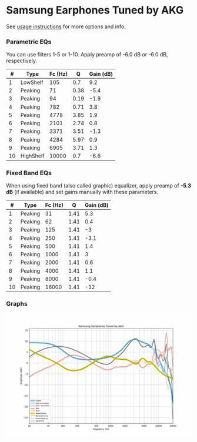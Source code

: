 # Samsung Earphones Tuned by AKG
See [usage instructions](https://github.com/jaakkopasanen/AutoEq#usage) for more options and info.

### Parametric EQs
You can use filters 1-5 or 1-10. Apply preamp of -6.0 dB or -6.0 dB, respectively.

|   # | Type      |   Fc (Hz) |    Q |   Gain (dB) |
|-----|-----------|-----------|------|-------------|
|   1 | LowShelf  |       105 | 0.7  |         9.2 |
|   2 | Peaking   |        71 | 0.38 |        -5.4 |
|   3 | Peaking   |        94 | 0.19 |        -1.9 |
|   4 | Peaking   |       782 | 0.71 |         3.8 |
|   5 | Peaking   |      4778 | 3.85 |         1.9 |
|   6 | Peaking   |      2101 | 2.74 |         0.8 |
|   7 | Peaking   |      3371 | 3.51 |        -1.3 |
|   8 | Peaking   |      4284 | 5.97 |         0.9 |
|   9 | Peaking   |      6905 | 3.71 |         1.3 |
|  10 | HighShelf |     10000 | 0.7  |        -6.6 |

### Fixed Band EQs
When using fixed band (also called graphic) equalizer, apply preamp of **-5.3 dB** (if available) and set gains manually with these parameters.

|   # | Type    |   Fc (Hz) |    Q |   Gain (dB) |
|-----|---------|-----------|------|-------------|
|   1 | Peaking |        31 | 1.41 |         5.3 |
|   2 | Peaking |        62 | 1.41 |         0.4 |
|   3 | Peaking |       125 | 1.41 |        -3   |
|   4 | Peaking |       250 | 1.41 |        -3.1 |
|   5 | Peaking |       500 | 1.41 |         1.4 |
|   6 | Peaking |      1000 | 1.41 |         3   |
|   7 | Peaking |      2000 | 1.41 |         0.6 |
|   8 | Peaking |      4000 | 1.41 |         1.1 |
|   9 | Peaking |      8000 | 1.41 |        -0.4 |
|  10 | Peaking |     16000 | 1.41 |       -12   |

### Graphs
![](./Samsung%20Earphones%20Tuned%20by%20AKG.png)
